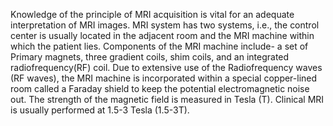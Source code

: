 Knowledge of the principle of MRI acquisition is vital for an adequate interpretation of MRI images. MRI system has two systems, i.e., the control center is usually located in the adjacent room and the MRI machine within which the patient lies. Components of the MRI machine include- a set of Primary magnets, three gradient coils, shim coils, and an integrated radiofrequency(RF) coil. Due to extensive use of the Radiofrequency waves (RF waves), the MRI machine is incorporated within a special copper-lined room called a Faraday shield to keep the potential electromagnetic noise out. The strength of the magnetic field is measured in Tesla (T). Clinical MRI is usually performed at 1.5-3 Tesla (1.5-3T).